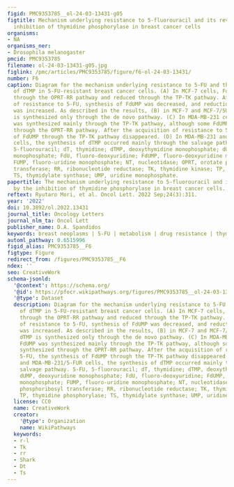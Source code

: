 ```yaml
---
figid: PMC9353785__ol-24-03-13431-g05
figtitle: Mechanism underlying resistance to 5-fluorouracil and its reversal by the
  inhibition of thymidine phosphorylase in breast cancer cells
organisms:
- NA
organisms_ner:
- Drosophila melanogaster
pmcid: PMC9353785
filename: ol-24-03-13431-g05.jpg
figlink: /pmc/articles/PMC9353785/figure/f6-ol-24-03-13431/
number: F6
caption: Diagram for the mechanism underlying resistance to 5-FU and the synthesis
  of dTMP in 5-FU-resistant breast cancer cells. (A) In MCF-7 cells, FdUMP is synthesized
  through the OPRT-RR pathway and reduced through the TP-TK pathway. After the acquisition
  of resistance to 5-FU, synthesis of FdUMP was decreased, and reduction of FdUMP
  was increased. As described in the results, (B) in MCF-7 and MCF-7/5UR cells, dTMP
  is synthesized only through the de novo pathway. (C) In MDA-MB-231 cells, FdUMP
  was synthesized mainly through the TP-TK pathway, although some FdUMP was synthesized
  through the OPRT-RR pathway. After the acquisition of resistance to 5-FU, the synthesis
  of FdUMP through the TP-TK pathway disappeared. (D) In MDA-MB-231 and MDA-MB-231/5-FUR
  cells, the synthesis of dTMP occurred mainly through the salvage pathway. 5-FU,
  5-fluorouracil; dT, thymidine; dTMP, deoxythymidine monophosphate; dUMP, deoxyuridine
  monophosphate; FdU, fluoro-deoxyuridine; FdUMP, fluoro-deoxyuridine monophosphate;
  FUMP, fluoro-uridine monophosphate; NT, nucleotidase; OPRT, orotate phosphoribosyl
  transferase; RR, ribonucleotide reductase; TK, thymidine kinase; TP, thymidine phosphorylase;
  TS, thymidylate synthase; UMP, uridine monophosphate.
papertitle: The mechanism underlying resistance to 5-fluorouracil and its reversal
  by the inhibition of thymidine phosphorylase in breast cancer cells.
reftext: Ryutaro Mori, et al. Oncol Lett. 2022 Sep;24(3):311.
year: '2022'
doi: 10.3892/ol.2022.13431
journal_title: Oncology Letters
journal_nlm_ta: Oncol Lett
publisher_name: D.A. Spandidos
keywords: breast neoplasms | 5-FU | metabolism | drug resistance | thymidine phosphorylase
automl_pathway: 0.6515996
figid_alias: PMC9353785__F6
figtype: Figure
redirect_from: /figures/PMC9353785__F6
ndex: ''
seo: CreativeWork
schema-jsonld:
  '@context': https://schema.org/
  '@id': https://pfocr.wikipathways.org/figures/PMC9353785__ol-24-03-13431-g05.html
  '@type': Dataset
  description: Diagram for the mechanism underlying resistance to 5-FU and the synthesis
    of dTMP in 5-FU-resistant breast cancer cells. (A) In MCF-7 cells, FdUMP is synthesized
    through the OPRT-RR pathway and reduced through the TP-TK pathway. After the acquisition
    of resistance to 5-FU, synthesis of FdUMP was decreased, and reduction of FdUMP
    was increased. As described in the results, (B) in MCF-7 and MCF-7/5UR cells,
    dTMP is synthesized only through the de novo pathway. (C) In MDA-MB-231 cells,
    FdUMP was synthesized mainly through the TP-TK pathway, although some FdUMP was
    synthesized through the OPRT-RR pathway. After the acquisition of resistance to
    5-FU, the synthesis of FdUMP through the TP-TK pathway disappeared. (D) In MDA-MB-231
    and MDA-MB-231/5-FUR cells, the synthesis of dTMP occurred mainly through the
    salvage pathway. 5-FU, 5-fluorouracil; dT, thymidine; dTMP, deoxythymidine monophosphate;
    dUMP, deoxyuridine monophosphate; FdU, fluoro-deoxyuridine; FdUMP, fluoro-deoxyuridine
    monophosphate; FUMP, fluoro-uridine monophosphate; NT, nucleotidase; OPRT, orotate
    phosphoribosyl transferase; RR, ribonucleotide reductase; TK, thymidine kinase;
    TP, thymidine phosphorylase; TS, thymidylate synthase; UMP, uridine monophosphate.
  license: CC0
  name: CreativeWork
  creator:
    '@type': Organization
    name: WikiPathways
  keywords:
  - r-l
  - Tk
  - rr
  - Shark
  - Dt
  - Ts
---
```

